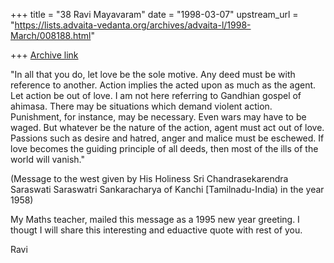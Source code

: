 +++
title = "38 Ravi Mayavaram"
date = "1998-03-07"
upstream_url = "https://lists.advaita-vedanta.org/archives/advaita-l/1998-March/008188.html"

+++
[Archive link](https://lists.advaita-vedanta.org/archives/advaita-l/1998-March/008188.html)

"In all that you do, let love be the sole motive. Any deed must be
with reference to another. Action implies the acted upon as much as
the agent. Let action be out of love. I am not here referring to
Gandhian gospel of ahimasa. There may be situations which demand
violent action. Punishment, for instance, may be necessary. Even wars
may have to be waged. But whatever be the nature of the action, agent
must act out of love. Passions such as desire and hatred, anger and
malice must be eschewed. If love becomes the guiding principle of all
deeds, then most of the ills of the world will vanish."

(Message to the west given by His Holiness Sri Chandrasekarendra
Saraswati Saraswatri Sankaracharya of Kanchi [Tamilnadu-India) in the
year 1958)


My Maths  teacher, mailed this message as a 1995 new year greeting. I
thougt I will share this interesting and eduactive quote with rest of
you.


Ravi

